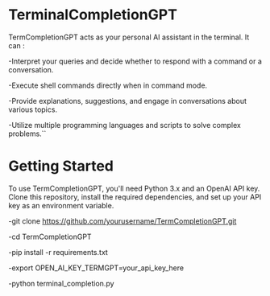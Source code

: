 # TerminalCompletionGPT

TermCompletionGPT acts as your personal AI assistant in the terminal. It can :

  -Interpret your queries and decide whether to respond with a command or a conversation.

  -Execute shell commands directly when in command mode.
  
  -Provide explanations, suggestions, and engage in conversations about various topics.
  
  -Utilize multiple programming languages and scripts to solve complex problems.``

# Getting Started

To use TermCompletionGPT, you'll need Python 3.x and an OpenAI API key. Clone this repository, install the required dependencies, and set up your API key as an environment variable.

-git clone https://github.com/yourusername/TermCompletionGPT.git

-cd TermCompletionGPT

-pip install -r requirements.txt

-export OPEN_AI_KEY_TERMGPT=your_api_key_here

-python terminal_completion.py
